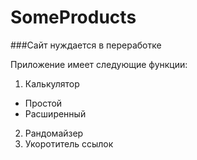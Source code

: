 # SomeProducts
###Сайт нуждается в переработке

Приложение  имеет следующие функции:
1. Калькулятор
  - Простой
  - Расширенный
2. Рандомайзер
3. Укоротитель ссылок
